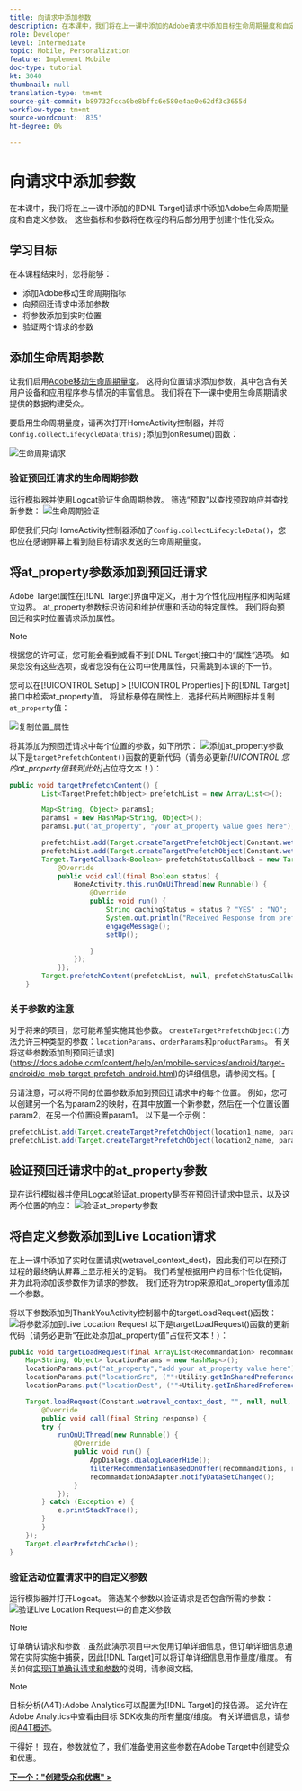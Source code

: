 ```yaml
---
title: 向请求中添加参数
description: 在本课中，我们将在上一课中添加的Adobe请求中添加目标生命周期量度和自定义参数。 这些指标和参数将在教程的稍后部分用于创建个性化受众。
role: Developer
level: Intermediate
topic: Mobile, Personalization
feature: Implement Mobile
doc-type: tutorial
kt: 3040
thumbnail: null
translation-type: tm+mt
source-git-commit: b89732fcca0be8bffc6e580e4ae0e62df3c3655d
workflow-type: tm+mt
source-wordcount: '835'
ht-degree: 0%

---
```



# 向请求中添加参数

在本课中，我们将在上一课中添加的[!DNL Target]请求中添加Adobe生命周期量度和自定义参数。 这些指标和参数将在教程的稍后部分用于创建个性化受众。

## 学习目标

在本课程结束时，您将能够：

* 添加Adobe移动生命周期指标
* 向预回迁请求中添加参数
* 将参数添加到实时位置
* 验证两个请求的参数

## 添加生命周期参数

让我们启用[Adobe移动生命周期量度](https://docs.adobe.com/content/help/en/mobile-services/android/metrics.html)。 这将向位置请求添加参数，其中包含有关用户设备和应用程序参与情况的丰富信息。 我们将在下一课中使用生命周期请求提供的数据构建受众。

要启用生命周期量度，请再次打开HomeActivity控制器，并将`Config.collectLifecycleData(this);`添加到onResume()函数：

![生命周期请求](assets/lifecycle_code.jpg)

### 验证预回迁请求的生命周期参数

运行模拟器并使用Logcat验证生命周期参数。 筛选“预取”以查找预取响应并查找新参数：
![生命周期验证](assets/lifecycle_validation.jpg)

即使我们只向HomeActivity控制器添加了`Config.collectLifecycleData()`，您也应在感谢屏幕上看到随目标请求发送的生命周期量度。

## 将at_property参数添加到预回迁请求

Adobe Target属性在[!DNL Target]界面中定义，用于为个性化应用程序和网站建立边界。 at_property参数标识访问和维护优惠和活动的特定属性。 我们将向预回迁和实时位置请求添加属性。

>[!NOTE]
>
>根据您的许可证，您可能会看到或看不到[!DNL Target]接口中的“属性”选项。 如果您没有这些选项，或者您没有在公司中使用属性，只需跳到本课的下一节。

您可以在[!UICONTROL Setup] > [!UICONTROL Properties]下的[!DNL Target]接口中检索at_property值。  将鼠标悬停在属性上，选择代码片断图标并复制`at_property`值：

![复制位置_属性](assets/at_property_interface.jpg)

将其添加为预回迁请求中每个位置的参数，如下所示：
![添加at_property参数](assets/params_at_property.jpg)
以下是`targetPrefetchContent()`函数的更新代码（请务必更新&#x200B;_[!UICONTROL 您的at_property值转到此处]_&#x200B;占位符文本！）：

```java
public void targetPrefetchContent() {
        List<TargetPrefetchObject> prefetchList = new ArrayList<>();

        Map<String, Object> params1;
        params1 = new HashMap<String, Object>();
        params1.put("at_property", "your at_property value goes here");

        prefetchList.add(Target.createTargetPrefetchObject(Constant.wetravel_engage_home, params1));
        prefetchList.add(Target.createTargetPrefetchObject(Constant.wetravel_engage_search, params1));
        Target.TargetCallback<Boolean> prefetchStatusCallback = new Target.TargetCallback<Boolean>() {
            @Override
            public void call(final Boolean status) {
                HomeActivity.this.runOnUiThread(new Runnable() {
                    @Override
                    public void run() {
                        String cachingStatus = status ? "YES" : "NO";
                        System.out.println("Received Response from prefetch : " + cachingStatus);
                        engageMessage();
                        setUp();

                    }
                });
            }};
        Target.prefetchContent(prefetchList, null, prefetchStatusCallback);
    }
```

### 关于参数的注意

对于将来的项目，您可能希望实施其他参数。 `createTargetPrefetchObject()`方法允许三种类型的参数：`locationParams`、`orderParams`和`productParams`。 有关将这些参数添加到预回迁请求](https://docs.adobe.com/content/help/en/mobile-services/android/target-android/c-mob-target-prefetch-android.html)的详细信息，请参阅文档。[

另请注意，可以将不同的位置参数添加到预回迁请求中的每个位置。 例如，您可以创建另一个名为param2的映射，在其中放置一个新参数，然后在一个位置设置param2，在另一个位置设置param1。 以下是一个示例：

```java
prefetchList.add(Target.createTargetPrefetchObject(location1_name, params1);
prefetchList.add(Target.createTargetPrefetchObject(location2_name, params2);
```

## 验证预回迁请求中的at_property参数

现在运行模拟器并使用Logcat验证at_property是否在预回迁请求中显示，以及这两个位置的响应：
![验证at_property参数](assets/parameters_at_property_validation.jpg)

## 将自定义参数添加到Live Location请求

在上一课中添加了实时位置请求(wetravel_context_dest)，因此我们可以在预订过程的最终确认屏幕上显示相关的促销。 我们希望根据用户的目标个性化促销，并为此将添加该参数作为请求的参数。 我们还将为trop来源和at_property值添加一个参数。

将以下参数添加到ThankYouActivity控制器中的targetLoadRequest()函数：
![将参数添加到Live Location Request](assets/parameters_live_location.jpg)
以下是targetLoadRequest()函数的更新代码（请务必更新“在此处添加at_property值”占位符文本！）：

```java
public void targetLoadRequest(final ArrayList<Recommandation> recommandations) {
    Map<String, Object> locationParams = new HashMap<>();
    locationParams.put("at_property","add your at_property value here");
    locationParams.put("locationSrc", (""+Utility.getInSharedPreference(ThankYouActivity.this,Constant.departure,"")));
    locationParams.put("locationDest", (""+Utility.getInSharedPreference(ThankYouActivity.this,Constant.destination,"")));

    Target.loadRequest(Constant.wetravel_context_dest, "", null, null, locationParams, new Target.TargetCallback<String>() {
        @Override
        public void call(final String response) {
        try {
            runOnUiThread(new Runnable() {
                @Override
                public void run() {
                    AppDialogs.dialogLoaderHide();
                    filterRecommendationBasedOnOffer(recommandations, response);
                    recommandationbAdapter.notifyDataSetChanged();
                }
            });
        } catch (Exception e) {
            e.printStackTrace();
        }
        }
    });
    Target.clearPrefetchCache();
}
```

### 验证活动位置请求中的自定义参数

运行模拟器并打开Logcat。 筛选某个参数以验证请求是否包含所需的参数：
![验证Live Location Request](assets/parameters_live_location_validation.jpg)中的自定义参数

>[!NOTE]
>
>订单确认请求和参数：虽然此演示项目中未使用订单详细信息，但订单详细信息通常在实际实施中捕获，因此[!DNL Target]可以将订单详细信息用作量度/维度。 有关如何[实现订单确认请求和参数](https://docs.adobe.com/content/help/en/mobile-services/android/target-android/c-target-methods.html)的说明，请参阅文档。

>[!NOTE]
>
>目标分析(A4T):Adobe Analytics可以配置为[!DNL Target]的报告源。 这允许在Adobe Analytics中查看由目标 SDK收集的所有量度/维度。 有关详细信息，请参阅[A4T概述](https://docs.adobe.com/content/help/en/target/using/integrate/a4t/a4t.html)。

干得好！ 现在，参数就位了，我们准备使用这些参数在Adobe Target中创建受众和优惠。

**[下一个：&quot;创建受众和优惠&quot; >](create-audiences-and-offers.md)**
